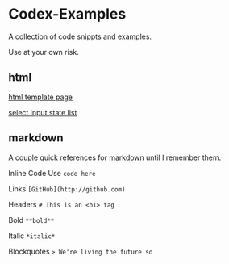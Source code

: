 # Codex-Examples
A collection of code snippts and examples.

Use at your own risk.

## html

[html template page](https://github.com/codexfocus/Codex-Examples/blob/master/html/html-template.md)

[select input state list](https://github.com/codexfocus/Codex-Examples/blob/master/html/select%20state%20abbreviations.md)

## markdown

A couple quick references for [markdown](https://guides.github.com/features/mastering-markdown/) until I remember them.

Inline Code Use ``code here``

Links `[GitHub](http://github.com)`

Headers `# This is an <h1> tag`

Bold `**bold**`

Italic `*italic*`

Blockquotes
`> We're living the future so`



